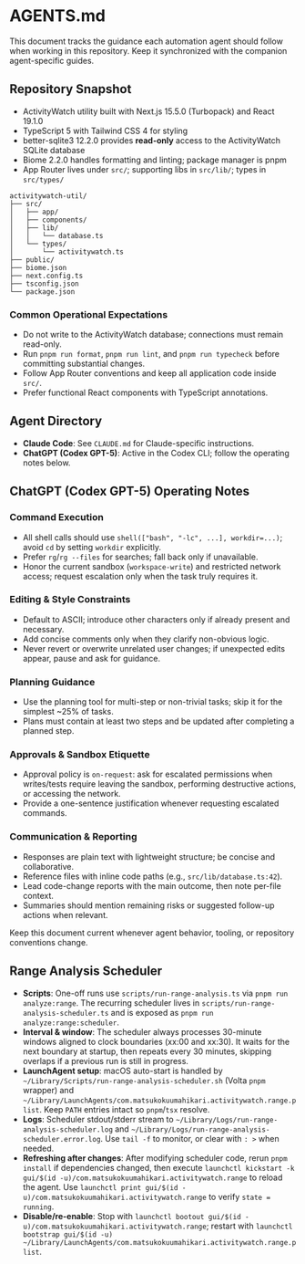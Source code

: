# AGENTS.md

This document tracks the guidance each automation agent should follow when working in this repository. Keep it synchronized with the companion agent-specific guides.

## Repository Snapshot

- ActivityWatch utility built with Next.js 15.5.0 (Turbopack) and React 19.1.0
- TypeScript 5 with Tailwind CSS 4 for styling
- better-sqlite3 12.2.0 provides **read-only** access to the ActivityWatch SQLite database
- Biome 2.2.0 handles formatting and linting; package manager is pnpm
- App Router lives under `src/`; supporting libs in `src/lib/`; types in `src/types/`

```
activitywatch-util/
├── src/
│   ├── app/
│   ├── components/
│   ├── lib/
│   │   └── database.ts
│   └── types/
│       └── activitywatch.ts
├── public/
├── biome.json
├── next.config.ts
├── tsconfig.json
└── package.json
```

### Common Operational Expectations

- Do not write to the ActivityWatch database; connections must remain read-only.
- Run `pnpm run format`, `pnpm run lint`, and `pnpm run typecheck` before committing substantial changes.
- Follow App Router conventions and keep all application code inside `src/`.
- Prefer functional React components with TypeScript annotations.

## Agent Directory

- **Claude Code**: See `CLAUDE.md` for Claude-specific instructions.
- **ChatGPT (Codex GPT-5)**: Active in the Codex CLI; follow the operating notes below.

## ChatGPT (Codex GPT-5) Operating Notes

### Command Execution

- All shell calls should use `shell(["bash", "-lc", ...], workdir=...)`; avoid `cd` by setting `workdir` explicitly.
- Prefer `rg`/`rg --files` for searches; fall back only if unavailable.
- Honor the current sandbox (`workspace-write`) and restricted network access; request escalation only when the task truly requires it.

### Editing & Style Constraints

- Default to ASCII; introduce other characters only if already present and necessary.
- Add concise comments only when they clarify non-obvious logic.
- Never revert or overwrite unrelated user changes; if unexpected edits appear, pause and ask for guidance.

### Planning Guidance

- Use the planning tool for multi-step or non-trivial tasks; skip it for the simplest ~25% of tasks.
- Plans must contain at least two steps and be updated after completing a planned step.

### Approvals & Sandbox Etiquette

- Approval policy is `on-request`: ask for escalated permissions when writes/tests require leaving the sandbox, performing destructive actions, or accessing the network.
- Provide a one-sentence justification whenever requesting escalated commands.

### Communication & Reporting

- Responses are plain text with lightweight structure; be concise and collaborative.
- Reference files with inline code paths (e.g., `src/lib/database.ts:42`).
- Lead code-change reports with the main outcome, then note per-file context.
- Summaries should mention remaining risks or suggested follow-up actions when relevant.

Keep this document current whenever agent behavior, tooling, or repository conventions change.

## Range Analysis Scheduler

- **Scripts**: One-off runs use `scripts/run-range-analysis.ts` via `pnpm run analyze:range`. The recurring scheduler lives in `scripts/run-range-analysis-scheduler.ts` and is exposed as `pnpm run analyze:range:scheduler`.
- **Interval & window**: The scheduler always processes 30-minute windows aligned to clock boundaries (xx:00 and xx:30). It waits for the next boundary at startup, then repeats every 30 minutes, skipping overlaps if a previous run is still in progress.
- **LaunchAgent setup**: macOS auto-start is handled by `~/Library/Scripts/run-range-analysis-scheduler.sh` (Volta `pnpm` wrapper) and `~/Library/LaunchAgents/com.matsukokuumahikari.activitywatch.range.plist`. Keep `PATH` entries intact so `pnpm`/`tsx` resolve.
- **Logs**: Scheduler stdout/stderr stream to `~/Library/Logs/run-range-analysis-scheduler.log` and `~/Library/Logs/run-range-analysis-scheduler.error.log`. Use `tail -f` to monitor, or clear with `: >` when needed.
- **Refreshing after changes**: After modifying scheduler code, rerun `pnpm install` if dependencies changed, then execute `launchctl kickstart -k gui/$(id -u)/com.matsukokuumahikari.activitywatch.range` to reload the agent. Use `launchctl print gui/$(id -u)/com.matsukokuumahikari.activitywatch.range` to verify `state = running`.
- **Disable/re-enable**: Stop with `launchctl bootout gui/$(id -u)/com.matsukokuumahikari.activitywatch.range`; restart with `launchctl bootstrap gui/$(id -u) ~/Library/LaunchAgents/com.matsukokuumahikari.activitywatch.range.plist`.
